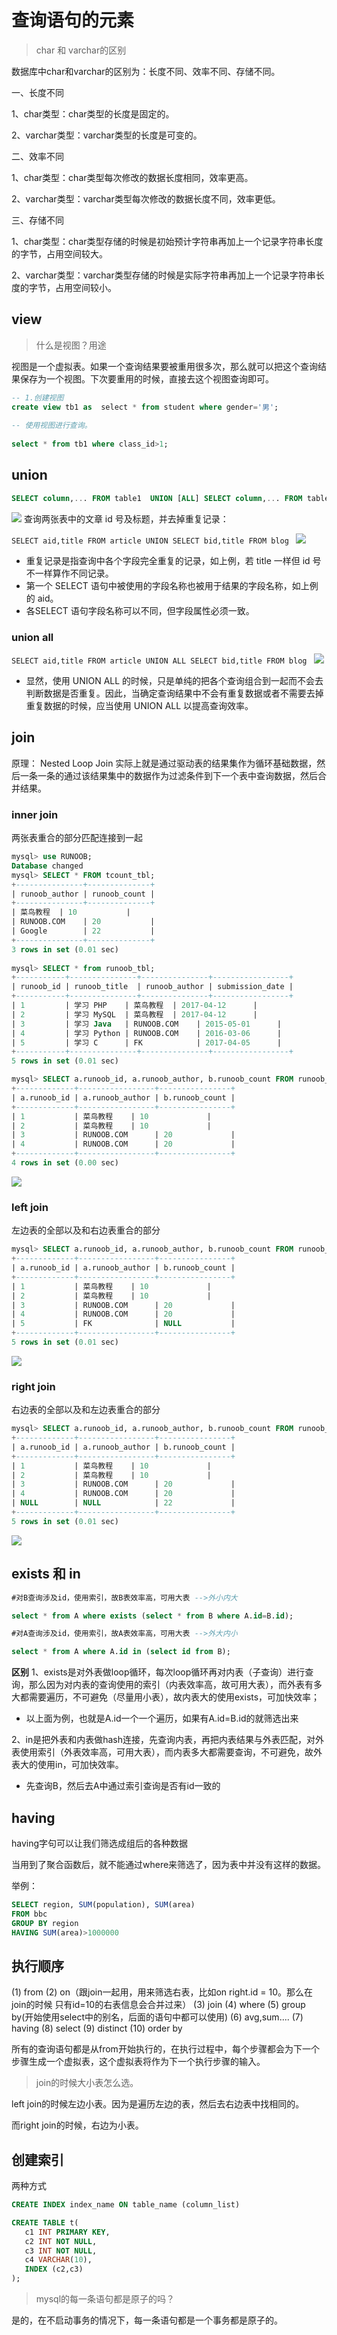 # 查询语句的元素
> char 和 varchar的区别

数据库中char和varchar的区别为：长度不同、效率不同、存储不同。

一、长度不同

1、char类型：char类型的长度是固定的。

2、varchar类型：varchar类型的长度是可变的。

二、效率不同

1、char类型：char类型每次修改的数据长度相同，效率更高。

2、varchar类型：varchar类型每次修改的数据长度不同，效率更低。

三、存储不同

1、char类型：char类型存储的时候是初始预计字符串再加上一个记录字符串长度的字节，占用空间较大。

2、varchar类型：varchar类型存储的时候是实际字符串再加上一个记录字符串长度的字节，占用空间较小。

## view
> 什么是视图？用途

视图是一个虚拟表。如果一个查询结果要被重用很多次，那么就可以把这个查询结果保存为一个视图。下次要重用的时候，直接去这个视图查询即可。
```sql
-- 1.创建视图
create view tb1 as  select * from student where gender='男';
 
-- 使用视图进行查询。
 
select * from tb1 where class_id>1;
```

## union
```sql
SELECT column,... FROM table1  UNION [ALL] SELECT column,... FROM table2 ... 
```
![](https://gitee.com/super-jimwang/img/raw/master/img/20210324091855.png)
查询两张表中的文章 id 号及标题，并去掉重复记录：

`SELECT aid,title FROM article UNION SELECT bid,title FROM blog `
![](https://gitee.com/super-jimwang/img/raw/master/img/20210324091927.png)

- 重复记录是指查询中各个字段完全重复的记录，如上例，若 title 一样但 id 号不一样算作不同记录。
- 第一个 SELECT 语句中被使用的字段名称也被用于结果的字段名称，如上例的 aid。
- 各SELECT 语句字段名称可以不同，但字段属性必须一致。

### union all
`SELECT aid,title FROM article UNION ALL SELECT bid,title FROM blog `
![](https://gitee.com/super-jimwang/img/raw/master/img/20210324092033.png)

- 显然，使用 UNION ALL 的时候，只是单纯的把各个查询组合到一起而不会去判断数据是否重复。因此，当确定查询结果中不会有重复数据或者不需要去掉重复数据的时候，应当使用 UNION ALL 以提高查询效率。

## join

原理：
Nested Loop Join 实际上就是通过驱动表的结果集作为循环基础数据，然后一条一条的通过该结果集中的数据作为过滤条件到下一个表中查询数据，然后合并结果。

### inner join
两张表重合的部分匹配连接到一起
```sql
mysql> use RUNOOB;
Database changed
mysql> SELECT * FROM tcount_tbl;
+---------------+--------------+
| runoob_author | runoob_count |
+---------------+--------------+
| 菜鸟教程  | 10           |
| RUNOOB.COM    | 20           |
| Google        | 22           |
+---------------+--------------+
3 rows in set (0.01 sec)
 
mysql> SELECT * from runoob_tbl;
+-----------+---------------+---------------+-----------------+
| runoob_id | runoob_title  | runoob_author | submission_date |
+-----------+---------------+---------------+-----------------+
| 1         | 学习 PHP    | 菜鸟教程  | 2017-04-12      |
| 2         | 学习 MySQL  | 菜鸟教程  | 2017-04-12      |
| 3         | 学习 Java   | RUNOOB.COM    | 2015-05-01      |
| 4         | 学习 Python | RUNOOB.COM    | 2016-03-06      |
| 5         | 学习 C      | FK            | 2017-04-05      |
+-----------+---------------+---------------+-----------------+
5 rows in set (0.01 sec)

mysql> SELECT a.runoob_id, a.runoob_author, b.runoob_count FROM runoob_tbl a INNER JOIN tcount_tbl b ON a.runoob_author = b.runoob_author;
+-------------+-----------------+----------------+
| a.runoob_id | a.runoob_author | b.runoob_count |
+-------------+-----------------+----------------+
| 1           | 菜鸟教程    | 10             |
| 2           | 菜鸟教程    | 10             |
| 3           | RUNOOB.COM      | 20             |
| 4           | RUNOOB.COM      | 20             |
+-------------+-----------------+----------------+
4 rows in set (0.00 sec)
```
![](https://gitee.com/super-jimwang/img/raw/master/img/20210223163421.png)
### left join
左边表的全部以及和右边表重合的部分

```sql
mysql> SELECT a.runoob_id, a.runoob_author, b.runoob_count FROM runoob_tbl a LEFT JOIN tcount_tbl b ON a.runoob_author = b.runoob_author;
+-------------+-----------------+----------------+
| a.runoob_id | a.runoob_author | b.runoob_count |
+-------------+-----------------+----------------+
| 1           | 菜鸟教程    | 10             |
| 2           | 菜鸟教程    | 10             |
| 3           | RUNOOB.COM      | 20             |
| 4           | RUNOOB.COM      | 20             |
| 5           | FK              | NULL           |
+-------------+-----------------+----------------+
5 rows in set (0.01 sec)
```
![](https://gitee.com/super-jimwang/img/raw/master/img/20210223163522.png)
### right join
右边表的全部以及和左边表重合的部分
```sql
mysql> SELECT a.runoob_id, a.runoob_author, b.runoob_count FROM runoob_tbl a RIGHT JOIN tcount_tbl b ON a.runoob_author = b.runoob_author;
+-------------+-----------------+----------------+
| a.runoob_id | a.runoob_author | b.runoob_count |
+-------------+-----------------+----------------+
| 1           | 菜鸟教程    | 10             |
| 2           | 菜鸟教程    | 10             |
| 3           | RUNOOB.COM      | 20             |
| 4           | RUNOOB.COM      | 20             |
| NULL        | NULL            | 22             |
+-------------+-----------------+----------------+
5 rows in set (0.01 sec)
```
![](https://gitee.com/super-jimwang/img/raw/master/img/20210223163713.png)

## exists 和 in
```sql
#对B查询涉及id，使用索引，故B表效率高，可用大表 -->外小内大

select * from A where exists (select * from B where A.id=B.id);

#对A查询涉及id，使用索引，故A表效率高，可用大表 -->外大内小

select * from A where A.id in (select id from B);
```
**区别**
1、exists是对外表做loop循环，每次loop循环再对内表（子查询）进行查询，那么因为对内表的查询使用的索引（内表效率高，故可用大表），而外表有多大都需要遍历，不可避免（尽量用小表），故内表大的使用exists，可加快效率；
- 以上面为例，也就是A.id一个一个遍历，如果有A.id=B.id的就筛选出来

2、in是把外表和内表做hash连接，先查询内表，再把内表结果与外表匹配，对外表使用索引（外表效率高，可用大表），而内表多大都需要查询，不可避免，故外表大的使用in，可加快效率。
- 先查询B，然后去A中通过索引查询是否有id一致的


## having
having字句可以让我们筛选成组后的各种数据

当用到了聚合函数后，就不能通过where来筛选了，因为表中并没有这样的数据。

举例：
```sql
SELECT region, SUM(population), SUM(area)
FROM bbc
GROUP BY region
HAVING SUM(area)>1000000
```

## 执行顺序
(1) from
(2) on（跟join一起用，用来筛选右表，比如on right.id = 10。那么在join的时候 只有id=10的右表信息会合并过来）
(3) join
(4) where
(5) group by(开始使用select中的别名，后面的语句中都可以使用)
(6) avg,sum....
(7) having
(8) select
(9) distinct
(10) order by

所有的查询语句都是从from开始执行的，在执行过程中，每个步骤都会为下一个步骤生成一个虚拟表，这个虚拟表将作为下一个执行步骤的输入。

> join的时候大小表怎么选。

left join的时候左边小表。因为是遍历左边的表，然后去右边表中找相同的。

而right join的时候，右边为小表。

## 创建索引
两种方式
```sql
CREATE INDEX index_name ON table_name (column_list)
```

```sql
CREATE TABLE t(
   c1 INT PRIMARY KEY,
   c2 INT NOT NULL,
   c3 INT NOT NULL,
   c4 VARCHAR(10),
   INDEX (c2,c3) 
);
```

> mysql的每一条语句都是原子的吗？

是的，在不启动事务的情况下，每一条语句都是一个事务都是原子的。